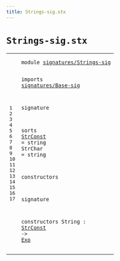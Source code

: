 ```yaml
---
title: Strings-sig.stx
---
```


# `Strings-sig.stx`



[pdmosses/metaborg-tiger/org.metaborg.lang.tiger.statix/src-gen/statix/signatures/Strings-sig.stx]: https://github.com/pdmosses/metaborg-tiger/blob/master/org.metaborg.lang.tiger.statix/src-gen/statix/signatures/Strings-sig.stx "The source file on GitHub"

<div class="stx"><table class="highlighttable"><tbody><tr><td class="linenos"><div class="linenodiv"><pre><span></span>1
2
3
4
5
6
7
8
9
10
11
12
13
14
15
16
17
</pre></div></td>
<td class="code"><pre><code><span class="keyword">module</span> <a href="../Tiger-sig.stx#signatures/Strings-sig_246_268" id="signatures/Strings-sig_7_29" title="Referenced at ../Tiger-sig.stx line 12">signatures/Strings-sig</a>

<span class="keyword">imports</span>
  <a href="../Base-sig.stx#signatures/Base-sig_7_26" id="signatures/Base-sig_41_60" title="Defined at ../Base-sig.stx line 1">signatures/Base-sig</a>

<span class="keyword">signature</span>

  <span class="keyword">sorts</span>
    <a href="#StrConst_180_188" id="StrConst_85_93" title="Referenced at line 17">StrConst</a> = <span class="keyword">string</span>
    <span id="StrChar_107_114" title="Not referenced locally, nor via imports">StrChar</span> = <span class="keyword">string</span>

  <span class="keyword">constructors</span>

<span class="keyword">signature</span>

  <span class="keyword">constructors</span>
    String : <a href="#StrConst_85_93" id="StrConst_180_188" title="Defined at line 9">StrConst</a> -&gt; <a href="../Base-sig.stx#Exp_68_71" id="Exp_192_195" title="Defined at ../Base-sig.stx line 9">Exp</a>
</code></pre></td></tr></tbody></table></div>